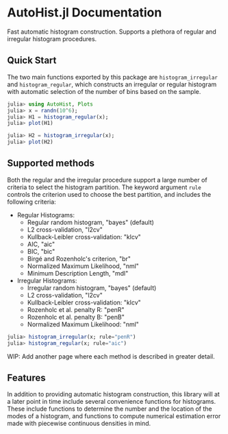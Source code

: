 # AutoHist.jl Documentation

Fast automatic histogram construction. Supports a plethora of regular and irregular histogram procedures.

## Quick Start
The two main functions exported by this package are `histogram_irregular` and `histogram_regular`, which constructs an irregular or regular histogram with automatic selection of the number of bins based on the sample.

```julia
julia> using AutoHist, Plots
julia> x = randn(10^6);
julia> H1 = histogram_regular(x);
julia> plot(H1)

julia> H2 = histogram_irregular(x);
julia> plot(H2)
```

## Supported methods
Both the regular and the irregular procedure support a large number of criteria to select the histogram partition. The keyword argument `rule` controls the criterion used to choose the best partition, and includes the following criteria:

- Regular Histograms:
    - Regular random histogram, "bayes" (default)
    - L2 cross-validation, "l2cv"
    - Kullback-Leibler cross-validation: "klcv"
    - AIC, "aic"
    - BIC, "bic"
    - Birgé and Rozenholc's criterion, "br"
    - Normalized Maximum Likelihood, "nml"
    - Minimum Description Length, "mdl"
- Irregular Histograms:
    - Irregular random histogram, "bayes" (default)
    - L2 cross-validation, "l2cv"
    - Kullback-Leibler cross-validation: "klcv"
    - Rozenholc et al. penalty R: "penR"
    - Rozenholc et al. penalty B: "penB"
    - Normalized Maximum Likelihood: "nml"

```julia
julia> histogram_irregular(x; rule="penR")
julia> histogram_regular(x; rule="aic")
```

WIP: Add another page where each method is described in greater detail.

## Features 
In addition to providing automatic histogram construction, this library will at a later point in time include several convenience functions for histograms. These include functions to determine the number and the location of the modes of a histogram, and functions to compute numerical estimation error made with piecewise continuous densities in mind.